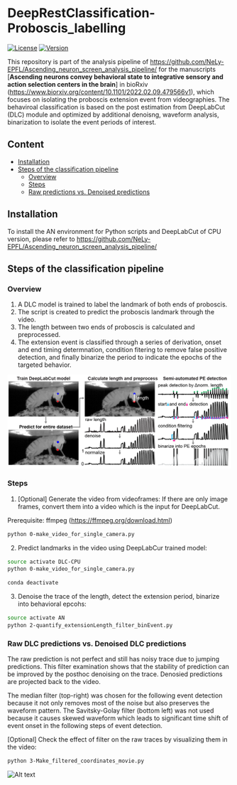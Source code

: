 # DeepRestClassification-Proboscis_labelling
[![License](https://img.shields.io/badge/License-Apache%202.0-blue.svg)](https://opensource.org/licenses/Apache-2.0)
[![Version](https://badge.fury.io/gh/tterb%2FHyde.svg)](https://badge.fury.io/gh/tterb%2FHyde)

This repository is part of the analysis pipeline of https://github.com/NeLy-EPFL/Ascending_neuron_screen_analysis_pipeline/ for the manuscripts [**Ascending neurons convey behavioral state to integrative sensory and action selection centers in the brain**] in bioRxiv (https://www.biorxiv.org/content/10.1101/2022.02.09.479566v1), which focuses on isolating the proboscis extension event from videographies. The behaviroal classification is based on the post estimation from DeepLabCut (DLC) module and optimized by additional denoisng, waveform analysis, binarization to isolate the event periods of interest.

## Content
- [Installation](#installation)
- [Steps of the classification pipeline]((#Steps-of-the-classification-pipeline))
  - [Overview]((#overview))
  - [Steps]((#Steps))
  - [Raw predictions vs. Denoised predictions]((#Raw-DLC-predictions-vs.-Denoised-predictions))



## Installation
To install the AN environment for Python scripts and DeepLabCut of CPU version, please refer to https://github.com/NeLy-EPFL/Ascending_neuron_screen_analysis_pipeline/



## Steps of the classification pipeline

### Overview
1. A DLC model is trained to label the landmark of both ends of proboscis.
2. The script is created to predict the proboscis landmark through the video.
3. The length between two ends of proboscis is calculated and preprocessed.
4. The extension event is classified through a series of derivation, onset and end timing determnation, condition fitering to remove false positive detection, and finally binarize the period to indicate the epochs of the targeted behavior.
<p align="left">
  <img align="center" width="780" src="/images/Diagram.png">
</p>


### Steps

1. [Optional] Generate the video from videoframes:
If there are only image frames, convert them into a video which is the input for DeepLabCut.

  Prerequisite: ffmpeg (https://ffmpeg.org/download.html)
```bash
python 0-make_video_for_single_camera.py
```


2. Predict landmarks in the video using DeepLabCur trained model:
```bash
source activate DLC-CPU
python 0-make_video_for_single_camera.py
```
```bash
conda deactivate
```

3. Denoise the trace of the length, detect the extension period, binarize into behavioral epcohs:
```bash
source activate AN
python 2-quantify_extensionLength_filter_binEvent.py
```






### Raw DLC predictions vs. Denoised DLC predictions


The raw prediction is not perfect and still has noisy trace due to jumping predictions.
This filter examination shows that the stability of prediction can be improved by the posthoc denoising on the trace. Denosied predictions are projected back to the video.

The median filter (top-right) was chosen for the following event detection because it not only removes most of the noise but also preserves the waveform pattern. The Savitsky-Golay filter (bottom left) was not used because it causes skewed waveform which leads to significant time shift of event onset in the following steps of event detection. 


[Optional] Check the effect of filter on the raw traces by visualizing them in the video:
```bash
python 3-Make_filtered_coordinates_movie.py
```

![Alt text](./images/Raw_vs_Filtered.gif?raw=true "Raw_vs_Filtered")



